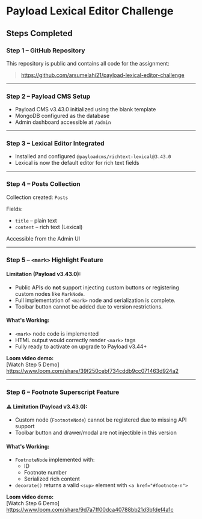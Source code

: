# Payload Lexical Editor Challenge

## Steps Completed

### Step 1 – GitHub Repository

This repository is public and contains all code for the assignment:
> https://github.com/arsumelahi21/payload-lexical-editor-challenge
---

### Step 2 – Payload CMS Setup

- Payload CMS v3.43.0 initialized using the blank template
- MongoDB configured as the database
- Admin dashboard accessible at `/admin`

---

### Step 3 – Lexical Editor Integrated

- Installed and configured `@payloadcms/richtext-lexical@3.43.0`
- Lexical is now the default editor for rich text fields

---

### Step 4 – Posts Collection

Collection created: `Posts`

Fields:
- `title` – plain text
- `content` – rich text (Lexical)

Accessible from the Admin UI

---

### Step 5 – `<mark>` Highlight Feature

####  Limitation (Payload v3.43.0):
- Public APIs do **not** support injecting custom buttons or registering custom nodes like `MarkNode`.
- Full implementation of `<mark>` node and serialization is complete.
- Toolbar button cannot be added due to version restrictions.

####  What's Working:
- `<mark>` node code is implemented
- HTML output would correctly render `<mark>` tags
- Fully ready to activate on upgrade to Payload v3.44+

**Loom video demo:**  
 [Watch Step 5 Demo] https://www.loom.com/share/39f250cebf734cddb9cc071463d924a2

---

###  Step 6 – Footnote Superscript Feature

#### ⚠ Limitation (Payload v3.43.0):
- Custom node (`FootnoteNode`) cannot be registered due to missing API support
- Toolbar button and drawer/modal are not injectible in this version

####  What's Working:
- `FootnoteNode` implemented with:
  - ID
  - Footnote number
  - Serialized rich content
- `decorate()` returns a valid `<sup>` element with `<a href="#footnote-n">`
  
**Loom video demo:**  
 [Watch Step 6 Demo] https://www.loom.com/share/9d7a7ff00dca40788bb21d3bfdef4a1c
